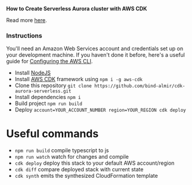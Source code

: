 **How to Create Serverless Aurora cluster with AWS CDK**

Read more [here](https://www.almirzulic.com/2019/08/14/create-serverless-aurora-cluster-with-cdk/).

### Instructions 

You'll need an Amazon Web Services account and credentials set up on your development machine. If you haven't done it before, here's a useful guide for [Configuring the AWS CLI](https://docs.aws.amazon.com/cli/latest/userguide/cli-chap-configure.html).

- Install [NodeJS](https://nodejs.org) 
- Install [AWS CDK](https://docs.aws.amazon.com/cdk/latest/guide/getting_started.html) framework using `npm i -g aws-cdk`
- Clone this repository `git clone https://github.com/bind-almir/cdk-aurora-serverless.git`
- Install dependencies `npm i`
- Build project `npm run build`
- Deploy `account=YOUR_ACCOUNT_NUMBER region=YOUR_REGION cdk deploy` 

# Useful commands

 * `npm run build`   compile typescript to js
 * `npm run watch`   watch for changes and compile
 * `cdk deploy`      deploy this stack to your default AWS account/region
 * `cdk diff`        compare deployed stack with current state
 * `cdk synth`       emits the synthesized CloudFormation template
